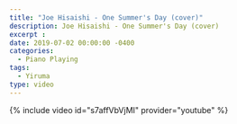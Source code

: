```yaml
---
title: "Joe Hisaishi - One Summer's Day (cover)"
description: Joe Hisaishi - One Summer's Day (cover)
excerpt : 
date: 2019-07-02 00:00:00 -0400
categories:
  - Piano Playing
tags:
  - Yiruma
type: video
---
```


{% include video id="s7affVbVjMI" provider="youtube" %}